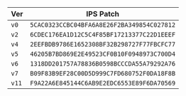 
| Ver | IPS Patch |
| --- | --- |
| `v0` | `5CAC0323CCBC04BFA6A8E26F2BA349854C027812` |
| `v2` | `6CDEC176EA1D12C5C4F85BF17213377C22D1EEEF` |
| `v4` | `2EEFBDB9786E1652308BF32B298727F77FBCFC77` |
| `v5` | `46205B7BD869E2E49523CF0B10F0948973C700D4` |
| `v6` | `1318DD201757A78836B0598BCCCDA55A79292A76` |
| `v7` | `B09F83B9EF28C00D5D999C7FD680752F0DA18F8B` |
| `v11` | `F9A22A6E845144C6AB9E2EDC6553E89F6DA70569` |
